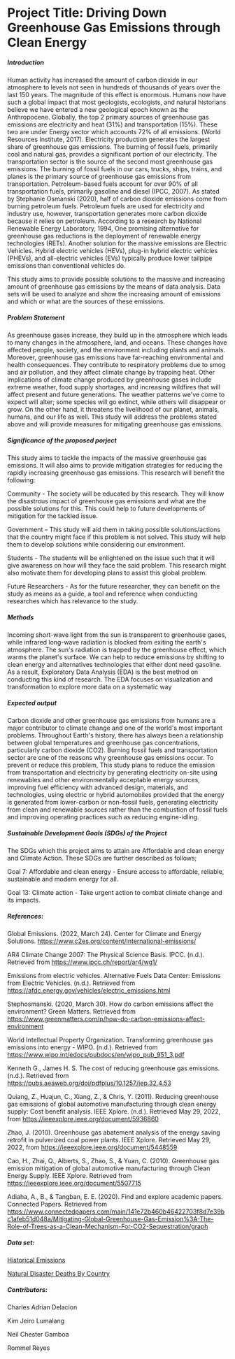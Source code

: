 # Project Title: Driving Down Greenhouse Gas Emissions through Clean Energy

##### Introduction
Human activity has increased the amount of carbon dioxide in our atmosphere to levels not seen in hundreds of thousands of years over the last 150 years. The magnitude of this effect is enormous. Humans now have such a global impact that most geologists, ecologists, and natural historians believe we have entered a new geological epoch known as the Anthropocene. Globally, the top 2 primary sources of greenhouse gas emissions are electricity and heat (31%) and transportation (15%). These two are under Energy sector which accounts 72% of all emissions. (World Resources Institute, 2017). Electricity production generates the largest share of greenhouse gas emissions. The burning of fossil fuels, primarily coal and natural gas, provides a significant portion of our electricity. The transportation sector is the source of the second most greenhouse gas emissions. The burning of fossil fuels in our cars, trucks, ships, trains, and planes is the primary source of greenhouse gas emissions from transportation. Petroleum-based fuels account for over 90% of all transportation fuels, primarily gasoline and diesel (IPCC, 2007). As stated by Stephanie Osmanski (2020), half of carbon dioxide emissions come from burning petroleum fuels. Petroleum fuels are used for electricity and industry use, however, transportation generates more carbon dioxide because it relies on petroleum. According to a research by National Renewable Energy Laboratory, 1994, One promising alternative for greenhouse gas reductions is the deployment of renewable energy technologies (RETs). Another solution for the massive emissions are Electric Vehicles. Hybrid electric vehicles (HEVs), plug-in hybrid electric vehicles (PHEVs), and all-electric vehicles (EVs) typically produce lower tailpipe emissions than conventional vehicles do.

This study aims to provide possible solutions to the massive and increasing amount of greenhouse gas emissions by the means of data analysis. Data sets will be used to analyze and show the increasing amount of emissions and which or what are the sources of these emissions. 

##### Problem Statement
As greenhouse gases increase, they build up in the atmosphere which leads to many changes in the atmosphere, land, and oceans. These changes have affected people, society, and the environment including plants and animals. Moreover, greenhouse gas emissions have far-reaching environmental and health consequences. They contribute to respiratory problems due to smog and air pollution, and they affect climate change by trapping heat. Other implications of climate change produced by greenhouse gases include extreme weather, food supply shortages, and increasing wildfires that will affect present and future generations. The weather patterns we've come to expect will alter; some species will go extinct, while others will disappear or grow. On the other hand, it threatens the livelihood of our planet, animals, humans, and our life as well. This study will address the problems stated above and will provide measures for mitigating greenhouse gas emissions.


##### Significance of the proposed porject
This study aims to tackle the impacts of the massive greenhouse gas emissions. It will also aims to provide mitigation strategies for reducing the rapidly increasing greenhouse gas emissions. This research will benefit the following:

Community - The society will be educated by this research. They will know the disastrous impact of greenhouse gas emissions and what are the possible solutions for this. This could help to future developments of mitigation for the tackled issue.

Government – This study will aid them in taking possible solutions/actions that the country might face if this problem is not solved. This study will help them to develop solutions while considering our environment. 

Students - The students will be enlightened on the issue such that it will give awareness on how will they face the said problem. This research might also motivate them for developing plans to assist this global problem. 

Future Researchers - As for the future researcher, they can benefit on the study as means as a guide, a tool and reference when conducting researches which has relevance to the study.

##### Methods
Incoming short-wave light from the sun is transparent to greenhouse gases, while infrared long-wave radiation is blocked from exiting the earth's atmosphere. The sun's radiation is trapped by the greenhouse effect, which warms the planet's surface. We can help to reduce emissions by shifting to clean energy and alternatives technologies that either dont need gasoline. As a result, Exploratory Data Analysis (EDA) is the best method on conducting this kind of research. The EDA focuses on visualization and transformation to explore more data on a systematic way

##### Expected output
Carbon dioxide and other greenhouse gas emissions from humans are a major contributor to climate change and one of the world's most important problems. Throughout Earth's history, there has always been a relationship between global temperatures and greenhouse gas concentrations, particularly carbon dioxide (CO2). Burning fossil fuels and transportation sector are one of the reasons why greenhouse gas emissions occur. To prevent or reduce this problem, This study plans to reduce the emission from transportation and electricity by generating electricity on-site using renewables and other environmentally acceptable energy sources, improving fuel efficiency with advanced design, materials, and technologies, using electric or hybrid automobiles provided that the energy is generated from lower-carbon or non-fossil fuels, generating electricity from clean and renewable sources rather than the combustion of fossil fuels and improving operating practices such as reducing engine-idling.

##### Sustainable Development Goals (SDGs) of the Project
The SDGs which this project aims to attain are Affordable and clean energy and Climate Action. These SDGs are further described as follows;

Goal 7: Affordable and clean energy - Ensure access to affordable, reliable, sustainable and modern energy for all.

Goal 13: Climate action - Take urgent action to combat climate change and its impacts.


##### References:
Global Emissions. (2022, March 24). Center for Climate and Energy Solutions. https://www.c2es.org/content/international-emissions/

AR4 Climate Change 2007: The Physical Science Basis. IPCC. (n.d.). Retrieved from https://www.ipcc.ch/report/ar4/wg1/ 

Emissions from electric vehicles. Alternative Fuels Data Center: Emissions from Electric Vehicles. (n.d.). Retrieved from https://afdc.energy.gov/vehicles/electric_emissions.html 

Stephosmanski. (2020, March 30). How do carbon emissions affect the environment? Green Matters. Retrieved from https://www.greenmatters.com/p/how-do-carbon-emissions-affect-environment 

World Intellectual Property Organization. Transforming greenhouse gas emissions into energy - WIPO. (n.d.). Retrieved from https://www.wipo.int/edocs/pubdocs/en/wipo_pub_951_3.pdf 

Kenneth G., James H. S. The cost of reducing greenhouse gas emissions. (n.d.). Retrieved from https://pubs.aeaweb.org/doi/pdfplus/10.1257/jep.32.4.53 

Quiang, Z., Huajun, C., Xiang, Z., & Chris, Y. (2011). Reducing greenhouse gas emissions of global automotive manufacturing through clean energy supply: Cost benefit analysis. IEEE Xplore. (n.d.). Retrieved May 29, 2022, from https://ieeexplore.ieee.org/document/5936860 

 Zhao, J. (2010). Greenhouse gas abatement analysis of the energy saving retrofit in pulverized coal power plants. IEEE Xplore. Retrieved May 29, 2022, from https://ieeexplore.ieee.org/document/5448559 
 
 Cao, H., Zhai, Q., Alberts, S., Zhao, S., &amp; Yuan, C. (2010). Greenhouse gas emission mitigation of global automotive manufacturing through Clean Energy Supply. IEEE Xplore. Retrieved from https://ieeexplore.ieee.org/document/5507715 
 
 Adiaha, A., B., &amp; Tangban, E. E. (2020). Find and explore academic papers. Connected Papers. Retrieved from https://www.connectedpapers.com/main/141e72b460b46422703f8d7e39bc1afeb51d048a/Mitigating-Global-Greenhouse-Gas-Emission%3A-The-Role-of-Trees-as-a-Clean-Mechanism-For-CO2-Sequestration/graph 

##### Data set:
[Historical Emissions](https://www.climatewatchdata.org/data-explorer/historical-emissions?historical-emissions-data-sources=cait&historical-emissions-gases=all-ghg&historical-emissions-regions=All%20Selected&historical-emissions-sectors=total-including-lucf%2Ctotal-including-lucf&page=1)





[Natural Disaster Deaths By Country](https://ourworldindata.org/grapher/natural-disaster-deaths-ihme?tab=chart&region=Asia&country=~PHL&fbclid=IwAR19v5Pbk1EN-tKMvQAH6gd_Vt7MM3BK2zsfy1oL7d-N4KTkUerQr0SK1yE)


##### Contributors:
Charles Adrian Delacion

Kim Jeiro Lumalang

Neil Chester Gamboa

Rommel Reyes
